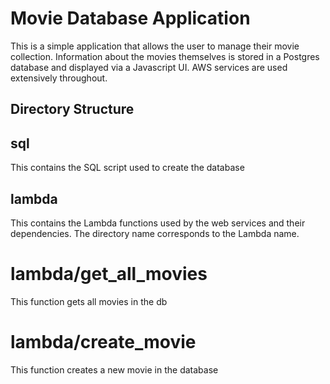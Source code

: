 # Movie Database Application
This is a simple application that allows the user to manage their movie
collection.  Information about the movies themselves is stored in a 
Postgres database and displayed via a Javascript UI.  AWS services are used
extensively throughout.

## Directory Structure
## sql
This contains the SQL script used to create the database

## lambda
This contains the Lambda functions used by the web services and their
dependencies.  The directory name corresponds to the Lambda name.
# lambda/get_all_movies
This function gets all movies in the db
# lambda/create_movie
This function creates a new movie in the database
